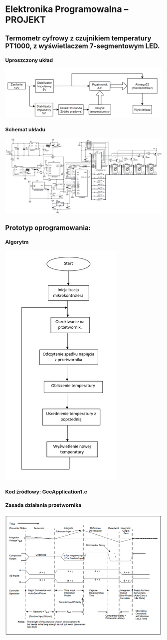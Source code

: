 # Elektronika Programowalna – PROJEKT

## Termometr cyfrowy z czujnikiem temperatury PT1000, z wyświetlaczem 7-segmentowym LED.

### Uproszczony układ
![uklad](/doc/uklad.png)

### Schemat układu
![Scheme](/doc/schemat.png)

## Prototyp oprogramowania:
### Algorytm
![Algorytm](/doc/algorytm.png)

### Kod źródłowy: GccApplication1.c

### Zasada działania przetwornika 
![Przetwornik](/doc/przetwornik.png)
